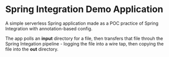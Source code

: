 Spring Integration Demo Application
===================================

A simple serverless Spring application made as a POC practice of Spring Integration with annotation-based config.

The app polls an **input** directory for a file, then transfers that file throuh
the Spring Integation pipeline - logging the file into a wire tap, then copying the file into the **out** directory.